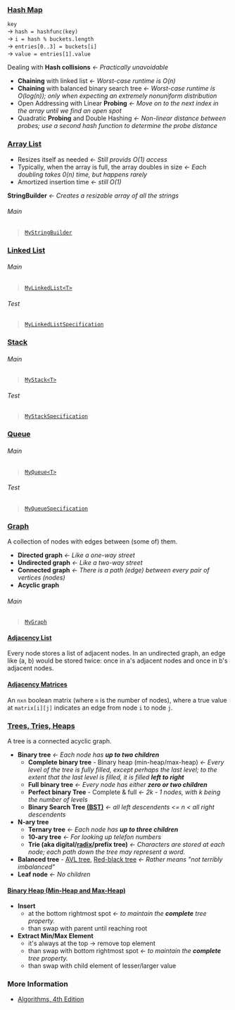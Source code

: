 ### [Hash Map](https://en.wikipedia.org/wiki/Hash_table)
`key`\
&rarr; `hash = hashfunc(key)`\
&rarr; `i = hash % buckets.length`\
&rarr; `entries[0..3] = buckets[i]`\
&rarr; `value = entries[1].value`

Dealing with **Hash collisions** *&larr; Practically unavoidable*
- **Chaining** with linked list *&larr; Worst-case runtime is O(n)*
- **Chaining** with balanced binary search tree *&larr; Worst-case runtime is O(log(n)); only when expecting an extremely nonuniform distribution*
- Open Addressing with Linear **Probing** *&larr; Move on to the next index in the array until we find an open spot*
- Quadratic **Probing** and Double Hashing *&larr; Non-linear distance between probes; use a second hash function to determine the probe distance*

### [Array List](https://en.wikipedia.org/wiki/Dynamic_array)
- Resizes itself as needed *&larr; Still provids O(1) access*
- Typically, when the array is full, the array doubles in size *&larr; Each doubling takes 0(n) time, but happens rarely*
- Amortized insertion time *&larr; still O(1)*

**StringBuilder** *&larr; Creates a resizable array of all the strings*
###### Main
>[`MyStringBuilder`](./src/main/java/MyStringBuilder.java)

### [Linked List](https://en.wikipedia.org/wiki/Linked_list)
###### Main
>[`MyLinkedList<T>`](./src/main/java/MyLinkedList.java#L2-L14)
###### Test
>[`MyLinkedListSpecification`](./src/test/groovy/MyLinkedListSpecification.groovy)

### [Stack](https://en.wikipedia.org/wiki/Stack_\(abstract_data_type\))
###### Main
>[`MyStack<T>`](./src/main/java/MyStack.java#L4-L11)
###### Test
>[`MyStackSpecification`](./src/test/groovy/MyStackSpecification.groovy)

### [Queue](https://en.wikipedia.org/wiki/Queue_\(abstract_data_type\))
###### Main
>[`MyQueue<T>`](./src/main/java/MyQueue.java#L4-L12)
###### Test
>[`MyQueueSpecification`](./src/test/groovy/MyQueueSpecification.groovy)

### [Graph](https://en.wikipedia.org/wiki/Graph_\(abstract_data_type\))
A collection of nodes with edges between (some of) them.
- **Directed graph** *&larr; Like a one-way street*
- **Undirected graph** *&larr; Like a two-way street*
- **Connected graph** *&larr; There is a path (edge) between every pair of vertices (nodes)*
- **Acyclic graph**
###### Main
>[`MyGraph`](./src/main/java/MyGraph.java#L2-L6)

#### [Adjacency List](https://en.wikipedia.org/wiki/Adjacency_list)
Every node stores a list of adjacent nodes. In an undirected graph, an edge like (a, b) would be stored twice: once in a's adjacent nodes and once in b's adjacent nodes.

#### [Adjacency Matrices](https://en.wikipedia.org/wiki/Adjacency_matrix)
An `nxn` boolean matrix (where `n` is the number of nodes), where a true value at `matrix[i][j]` indicates an edge from node `i` to node `j`.

### [Trees, Tries, Heaps](https://en.wikipedia.org/wiki/Tree_\(data_structure\))
A tree is a connected acyclic graph.
- **Binary tree** *&larr; Each node has **up to two children***
    - **Complete binary tree** - Binary heap (min-heap/max-heap) *&larr; Every level of the tree is fully filled, except perhaps the last level; to the extent that the last level is filled, it is filled **left to right***
    - **Full binary tree** *&larr; Every node has either **zero or two children***
    - **Perfect binary Tree** - Complete & full *&larr; 2k - 1 nodes, with k being the number of levels*
    - **Binary Search Tree [(BST)](https://en.wikipedia.org/wiki/Binary_search_tree)** *&larr; all left descendents <= n < all right descendents*
- **N-ary tree**
    - **Ternary tree** *&larr; Each node has **up to three children***
    - **10-ary tree** *&larr; For looking up telefon numbers*
    - **Trie (aka digital/[radix](https://en.wikipedia.org/wiki/Radix_tree)/prefix tree)** *&larr; Characters are stored at each node; each path down the tree may represent a word.*
- **Balanced tree** - [AVL tree](https://en.wikipedia.org/wiki/AVL_tree), [Red-black tree](https://en.wikipedia.org/wiki/Red–black_tree) *&larr; Rather means "not terribly imbalanced"*
- **Leaf node** *&larr; No children*

#### [Binary Heap (Min-Heap and Max-Heap)](https://en.wikipedia.org/wiki/Heap_(data_structure))
- **Insert**
    - at the bottom rightmost spot *&larr; to maintain the **complete** tree property.*
    - than swap with parent until reaching root
- **Extract Min/Max Element**
    - it's always at the top &rarr; remove top element
    - than swap with bottom rightmost spot *&larr; to maintain the **complete** tree property.*
    - than swap with child element of lesser/larger value

### More Information
- [Algorithms, 4th Edition](https://algs4.cs.princeton.edu/home/)
